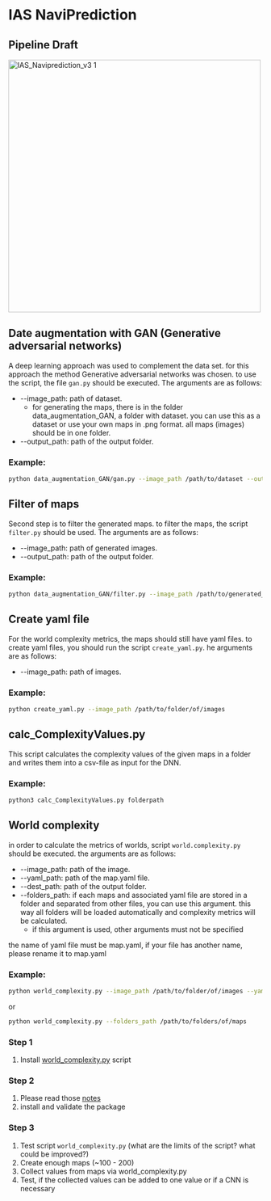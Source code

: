 # IAS NaviPrediction


## Pipeline Draft

<img width="500" alt="IAS_Naviprediction_v3 1" src="https://user-images.githubusercontent.com/13345/179000085-e8a09b9b-4030-4e63-9311-479b952fc3b4.png">


## Date augmentation with GAN (Generative adversarial networks)
A deep learning approach was used to complement the data set. for this approach the method Generative adversarial networks was chosen. to use the script, the file `gan.py` should be executed. 
The arguments are as follows:
- --image_path: path of dataset.
  - for generating the maps, there is in the folder data_augmentation_GAN, a folder with dataset. you can use this as a dataset or use your own maps in .png format. all maps (images) should be in one folder.
- --output_path: path of the output folder.
### Example:
```bash
python data_augmentation_GAN/gan.py --image_path /path/to/dataset --output_path /path/to/output
```
## Filter of maps
Second step is to filter the generated maps. to filter the maps, the script `filter.py` should be used. 
The arguments are as follows:
- --image_path: path of generated images.
- --output_path: path of the output folder.
### Example:
```bash
python data_augmentation_GAN/filter.py --image_path /path/to/generated_images --output_path /path/to/output
```

## Create yaml file
For the world complexity metrics, the maps should still have yaml files. 
to create yaml files, you should run the script `create_yaml.py`.
he arguments are as follows:
- --image_path: path of images.
### Example:
```bash
python create_yaml.py --image_path /path/to/folder/of/images
```
## calc_ComplexityValues.py

This script calculates the complexity values of the given maps in a folder and writes them into a csv-file as input for the DNN.

### Example:
```bash
python3 calc_ComplexityValues.py folderpath
```

## World complexity

in order to calculate the metrics of worlds, script `world.complexity.py` should be executed. 
the arguments are as follows:
- --image_path: path of the image.
- --yaml_path: path of the map.yaml file.
- --dest_path: path of the output folder.
- --folders_path: if each maps and associated yaml file are stored in a folder and separated from other files, you can use this argument. this way all folders will be loaded automatically and complexity metrics will be calculated.
  - if this argument is used, other arguments must not be specified

the name of yaml file must be map.yaml, if your file has another name, please rename it to map.yaml
### Example:
```bash
python world_complexity.py --image_path /path/to/folder/of/images --yaml_path path/to/map.yaml --dest_path path/to/output/folder
```
or 
```bash
python world_complexity.py --folders_path /path/to/folders/of/maps
```
### Step 1
1. Install [world_complexity.py](https://github.com/ignc-research/arena-evaluation/blob/main/static-world-complexity/world_complexity.py) script

### Step 2
1. Please read those [notes](https://drive.google.com/drive/folders/1Sw-r-8_AGxYAbrW0-csTRDjSVWHEy0A1?usp=sharing)
1. install and validate the package

### Step 3
1. Test script `world_complexity.py` (what are the limits of the script? what could be improved?)
1. Create enough maps (~100 - 200)
1. Collect values from maps via world_complexity.py
1. Test, if the collected values can be added to one value or if a CNN is necessary
